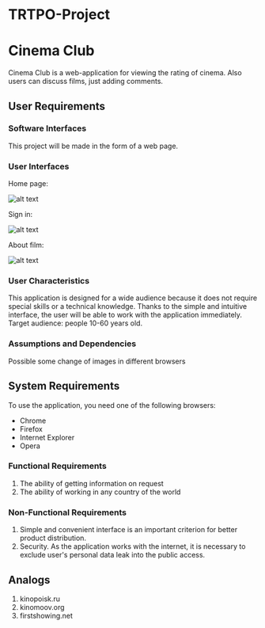 # TRTPO-Project

# Cinema Club

Cinema Club is a web-application for viewing the rating of cinema. Also users can discuss films, just adding comments.

## User Requirements

### Software Interfaces

This project will be made in the form of a web page.

### User Interfaces

Home page:

![alt text](https://github.com/VladMaznyi550503/Cinema-club/blob/master/Mockups/main.png)

Sign in:

![alt text](https://github.com/VladMaznyi550503/Cinema-club/blob/master/Mockups/Sing%20in.png)

About film:

![alt text](https://github.com/VladMaznyi550503/Cinema-club/blob/master/Mockups/Film%20rating.png)

### User Characteristics

This application is designed for a wide audience because it does not require special skills or a technical knowledge. Thanks to the simple and intuitive interface, the user will be able to work with the application immediately. Target audience: people 10-60 years old.


### Assumptions and Dependencies

Possible some change of images in different browsers

## System Requirements

To use the application, you need one of the following browsers:

* Chrome
* Firefox
* Internet Explorer
* Opera

### Functional Requirements

1. The ability of getting information on request
2. The ability of working in any country of the world

### Non-Functional Requirements

1. Simple and convenient interface is an important criterion for better product distribution.
2. Security. As the application works with the internet, it is necessary to exclude user's personal data leak into the public access.

## Analogs

1. kinopoisk.ru
2. kinomoov.org
3. firstshowing.net
